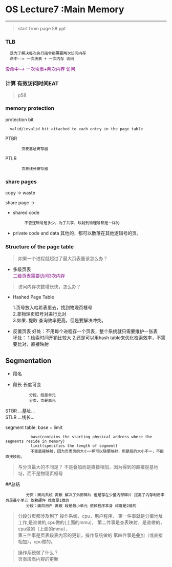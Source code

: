 # OS Lecture7 :Main Memory
-------  
>start from page 58 ppt  

### TLB  
     
      是为了解决每次执行指令都需要两次访问内存 
      命中--> 一次块表 + 一次内存 访问   
 <font color="purple">      没命中--> 一次块表+两次内存 访问 </font> 


### 计算 有效访问时间EAT 
>p58

### memory protection  
protection bit   
  
      valid/invalid bit attached to each entry in the page table  

PTBR
    
           页表基址寄存器  
PTLR

           页表线长寄存器  

### share pages  
copy  -> waste

share page -> 
* shared code 

           不管逻辑号是多少，为了共享，映射到物理号都是一样的  

* private code and data
           其他的，都可以散落在其他逻辑号的页。

### Structure of the page table

>如果一个进程就超过了最大页表量该怎么办？

* 多级页表  
<font color = "purple">二级页表需要访问3次内存</font>   
>访问内存次数增长快，怎么办？  

* Hashed Page Table  
  
     1.页号放入哈希表里去，找到物理页框号  
     2.拿物理页框号对进行比对  
     3.如果..提取
查询效率更高，但是要解决冲突。
 
* 反置页表
好处：不用每个进程存一个页表，整个系统就只需要维护一张表  
坏处：
      1.检索时间开销比较大 
      2.还是可以用hash table来优化检索效率，不需要比对，直接映射  

## Segmentation
* 段名  
* 段长  长度可变  

             分段，段是单元  
             分页，页是单元  

STBR  ...基址...  
STLR  ...线长...  

segment table: base + limit
            
               base(contains the starting physical address where the segments reside in memory)  
               limit(specifies the length of segment)  
               不能直接映射，因为页表页的大小一样可以随便映射，但是段的大小不一，不能直接映射。
   
>与分页最大的不同是？
 不是叠加而是直接相加，因为得到的直接是基地址，而不是物理页框号  







##总结  
 
             分页：面向系统 离散 解决了外部碎片 但是存在少量内部碎片 提高了内存利用率 页是最小单元 依赖硬件 维度是1维的
             分段：面向用户 离散 段是最小单元 依赖程序本身 维度是2维的  

> 分段分页都涉及到了 操作系统，cpu，用户程序，
第一件事就是分离地址工作,是谁做的,cpu做的(上面的mmu)，
第二件事是查表映射，是谁做的，cpu做的（上面的mmu），  
第三件事是页表段表内容的更新，操作系统做的
第四件事是叠加（或直接相加），cpu做的。

> 操作系统做了什么？  
页表段表内容的更新




